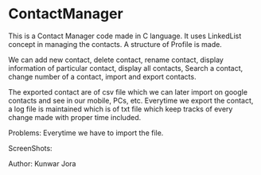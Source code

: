 # ContactManager

This is a Contact Manager code made in C language.
It uses LinkedList concept in managing the contacts.
A structure of Profile is made. 

We can add new contact, delete contact, rename contact, display information of particular contact, display all contacts, Search a contact, change number of a contact, import and export contacts.

The exported contact are of csv file which we can later import on google contacts and see in our mobile, PCs, etc.
Everytime we export the contact, a log file is maintained which is of txt file which keep tracks of every change made with proper time included.

Problems:
Everytime we have to import the file.

ScreenShots:


Author: Kunwar Jora
